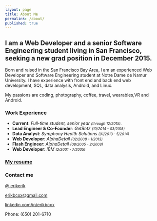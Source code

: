```yaml
---
layout: page
title: About Me
permalink: /about/
published: true
---
```


## I am a Web Developer and a senior Software Engineering student living in San Francisco, seeking a new grad position in December 2015.

Born and raised in the San Francisco Bay Area, I am an experienced Web Developer and Software Engineering student at Notre Dame de Namur University. I have experience with front end and back end web development, SQL, data analysis, Android, and Linux.

My passions are coding, photography, coffee, travel, wearables,VR and Android.

### Work Experience
* **Current**: *Full-time student, senior year <small>(through 12/2015)</small>*.
* **Lead Engineer & Co-Founder**: *GetBetz <small>(10/2014 - 03/2015)</small>*
* **Data Analyst**: *Symphony Health Solutions <small>(01/2013 - 5/2014)</small>*
* **Web Developer**: *AlphaDetail <small>(02/2008 - 1/2013)</small>*
* **Flash Engineer**: *AlphaDetail <small>(08/2005 - 2/2008)</small>*
* **Web Developer**: *IBM <small>(2/2001 - 7/2005)</small>*

### [My resume](../_assets/Erik_Cox_Resume.pdf)

### Contact me

[@ erikerik](https://twitter.com/erikerik)

[erikbcox@gmail.com](mailto:erikbcox@gmail.com)

[linkedin.com/in/erikbcox](https://www.linkedin.com/in/erikbcox)

Phone: (650) 201-6710
